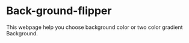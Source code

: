 # Back-ground-flipper
This webpage help you choose background color or  two color gradient Background.
